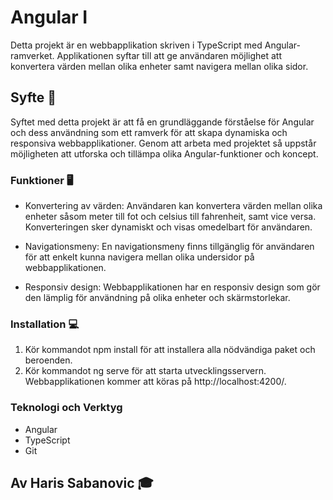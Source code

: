# Angular I
Detta projekt är en webbapplikation skriven i TypeScript med Angular-ramverket. Applikationen syftar till att ge användaren möjlighet att konvertera värden mellan olika enheter samt navigera mellan olika sidor.

## Syfte 📖
Syftet med detta projekt är att få en grundläggande förståelse för Angular och dess användning som ett ramverk för att skapa dynamiska och responsiva webbapplikationer. Genom att arbeta med projektet så uppstår möjligheten att utforska och tillämpa olika Angular-funktioner och koncept.

### Funktioner 🖥️

* Konvertering av värden: Användaren kan konvertera värden mellan olika enheter såsom meter till fot och celsius till fahrenheit, samt vice versa. Konverteringen sker dynamiskt och visas omedelbart för användaren.

* Navigationsmeny: En navigationsmeny finns tillgänglig för användaren för att enkelt kunna navigera mellan olika undersidor på webbapplikationen.

* Responsiv design: Webbapplikationen har en responsiv design som gör den lämplig för användning på olika enheter och skärmstorlekar.


### Installation 💻

1. Kör kommandot npm install för att installera alla nödvändiga paket och beroenden.
2. Kör kommandot ng serve för att starta utvecklingsservern. Webbapplikationen kommer att köras på http://localhost:4200/.

### Teknologi och Verktyg

* Angular
* TypeScript
* Git

## Av Haris Sabanovic 🎓
